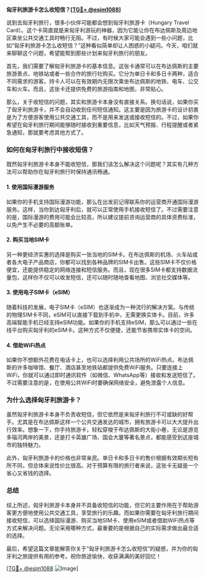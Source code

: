 **匈牙利旅游卡怎么收短信？[[TG💪+ @esim1088](https://t.me/s/esim1088)]**

说到去匈牙利旅行，很多小伙伴可能都会想到匈牙利旅游卡（Hungary Travel Card）。这个卡简直就是来匈牙利游玩的神器，因为它能让你在布达佩斯及周边地区乘坐公共交通工具时畅行无阻。不过，有时候大家可能会遇到一些小问题，比如“匈牙利旅游卡怎么收短信？”这种看似简单却让人困惑的小疑问。今天，咱们就来聊聊这个问题，希望能帮到那些计划来匈牙利旅行的朋友。

首先，我们需要了解匈牙利旅游卡的基本信息。这张卡通常可以在布达佩斯的主要旅游景点、地铁站或者一些合作的旅行社购买。它分为单日卡和多日卡两种，适合不同需求的游客。持卡人可以在有效期内无限次乘坐布达佩斯的地铁、电车、公交车和火车。而且，这张卡还提供免费的旅游指南和地图，非常贴心。

那么，关于收短信的问题，其实和旅游卡本身没有直接关系。换句话说，如果你买了匈牙利旅游卡，并不会自动收到任何短信通知。这主要是因为旅游卡的设计初衷是为了方便游客使用公共交通工具，而不是用来发送或接收短信的。不过，如果你希望在匈牙利旅行期间能够随时接收到重要信息，比如天气预报、行程提醒或者紧急通知，那就要考虑其他方式了。

### **如何在匈牙利旅行中接收短信？**

既然匈牙利旅游卡本身不能收短信，那我们该怎么解决这个问题呢？其实有几种方法可以帮助你在匈牙利旅行时保持通讯畅通。

#### **1. 使用国际漫游服务**
如果你的手机支持国际漫游功能，那么在出发前记得联系你的运营商开通国际漫游服务。这样，当你到达匈牙利后，就可以正常使用手机接收短信了。不过需要注意的是，国际漫游的费用可能会比较高，所以建议提前咨询运营商的具体资费标准，以免产生不必要的高额账单。

#### **2. 购买当地SIM卡**
另一种更经济实惠的选择是购买一张当地的SIM卡。在布达佩斯的机场、火车站或者各大电子产品商店，你都可以找到各种品牌的SIM卡出售。这些SIM卡不仅价格便宜，还能提供稳定的网络连接和短信服务。而且，现在很多SIM卡都支持数据流量包，这样你不仅可以收发短信，还可以随时随地查看地图、浏览社交媒体等。

#### **3. 使用电子SIM卡（eSIM）**
随着科技的发展，电子SIM卡（eSIM）也逐渐成为一种流行的解决方案。与传统的物理SIM卡不同，eSIM可以直接下载到手机中，无需更换实体卡。目前，许多高端智能手机已经支持eSIM功能。如果你的手机支持eSIM，那么可以通过一些在线平台购买匈牙利的eSIM卡。这种方式不仅便捷，还能节省携带实体卡的空间。

#### **4. 借助WiFi热点**
如果你不想额外花费在电话卡上，也可以选择利用公共场所的WiFi热点。布达佩斯的许多咖啡馆、餐厅、酒店甚至地铁站都提供免费WiFi服务。只要连接上WiFi，你就可以通过即时通讯软件（如微信、WhatsApp等）接收和发送短信了。不过需要注意的是，在使用公共WiFi时要确保网络安全，避免泄露个人信息。

### **为什么选择匈牙利旅游卡？**

虽然匈牙利旅游卡本身不负责收短信，但它依然是来匈牙利旅行不可或缺的好帮手。尤其是在布达佩斯这样一个公共交通发达的城市，拥有旅游卡可以大大提升出行效率。想象一下，你手持旅游卡，轻松穿梭于布达佩斯的大街小巷，无论是游览多瑙河两岸的美景，还是打卡英雄广场、国会大厦等著名景点，都能感受到这座城市的独特魅力。

此外，匈牙利旅游卡的价格也非常亲民。单日卡和多日卡的售价根据有效期长短有所不同，但总体来说性价比很高。对于预算有限的旅行者来说，这张卡无疑是一个省心又省钱的选择。

### **总结**

综上所述，匈牙利旅游卡本身并不具备收短信的功能，但它的主要作用在于帮助游客更方便地使用公共交通工具，享受旅行的乐趣。而如果你需要在匈牙利旅行期间接收短信，可以选择国际漫游、购买当地SIM卡、使用eSIM或者借助WiFi热点等方式来解决问题。无论采用哪种方式，最重要的是根据自己的实际需求做出最合适的选择。

最后，希望这篇文章能解答你关于“匈牙利旅游卡怎么收短信”的疑惑，并为你的匈牙利之旅提供有用的参考。祝你旅途愉快，收获满满的美好回忆！

[[TG💪+ @esim1088](https://t.me/s/esim1088) ![Image](https://i.postimg.cc/4NQfJmqS/Snipaste-2025-05-13-00-14-12.png)]